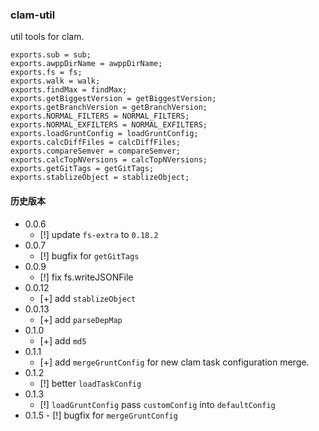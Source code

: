 ### clam-util

util tools for clam.

```
exports.sub = sub;
exports.awppDirName = awppDirName;
exports.fs = fs;
exports.walk = walk;
exports.findMax = findMax;
exports.getBiggestVersion = getBiggestVersion;
exports.getBranchVersion = getBranchVersion;
exports.NORMAL_FILTERS = NORMAL_FILTERS;
exports.NORMAL_EXFILTERS = NORMAL_EXFILTERS;
exports.loadGruntConfig = loadGruntConfig;
exports.calcDiffFiles = calcDiffFiles;
exports.compareSemver = compareSemver;
exports.calcTopNVersions = calcTopNVersions;
exports.getGitTags = getGitTags;
exports.stablizeObject = stablizeObject;
```

#### 历史版本

- 0.0.6
    - [!] update `fs-extra` to `0.18.2`
- 0.0.7
    - [!] bugfix for `getGitTags`
- 0.0.9
    - [!] fix fs.writeJSONFile
- 0.0.12
    - [+] add `stablizeObject`
- 0.0.13
    - [+] add `parseDepMap`
- 0.1.0
    - [+] add `md5`
- 0.1.1
    - [+] add `mergeGruntConfig` for new clam task configuration merge.
- 0.1.2
    - [!] better `loadTaskConfig`
- 0.1.3
    - [!] `loadGruntConfig` pass `customConfig` into `defaultConfig`
- 0.1.5
		- [!] bugfix for `mergeGruntConfig`